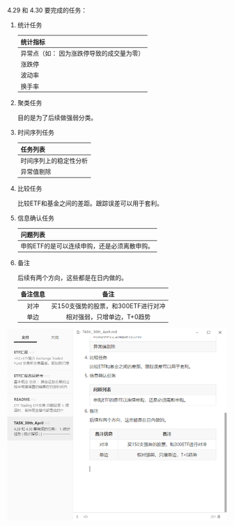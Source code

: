 4.29 和 4.30 要完成的任务：

1. 统计任务

   | 统计指标                                  |
   | ----------------------------------------- |
   | 异常点（如： 因为涨跌停导致的成交量为零） |
   | 涨跌停                                    |
   | 波动率                                    |
   | 换手率                                    |

2. 聚类任务

   目的是为了后续做强弱分类。

3. 时间序列任务

   | 任务列表               |
   | ---------------------- |
   | 时间序列上的稳定性分析 |
   | 异常值剔除             |

4. 比较任务

   比较ETF和基金之间的差距。跟踪误差可以用于套利。

5. 信息确认任务

   | 问题列表                                    |
   | ------------------------------------------- |
   | 申购ETF的是可以连续申购，还是必须离散申购。 |

6. 备注

   后续有两个方向，这些都是在日内做的。

   | 备注信息 |                备注                 |
   | :------: | :---------------------------------: |
   |   对冲   | 买150支强势的股票，和300ETF进行对冲 |
   |   单边   |     相对强弱，只增单边，T+0趋势     |

   
[^_^]: ![image-20200430140525618](https://github.com/FinTechNJU/ETF_Trading/static_markdown/image-20200430140525618.png)
[^_^]: ![image-20200430140525618](https://github.com/FinTechNJU/ETF_Trading/blob/master/static_markdown/image-20200430140525618.png)

![image-20200430140525618](/static_markdown/image-20200430140525618.png)




